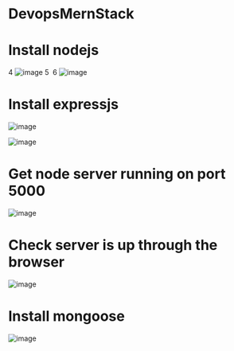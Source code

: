 # DevopsMernStack


# Install nodejs
4
![image](https://user-images.githubusercontent.com/89944781/193414355-57e9217e-2f26-4e34-8fbc-ada0a2e542fa.png)
5
​
6
![image](https://user-images.githubusercontent.com/89944781/193414576-a2a5e19e-29bc-4347-a3db-f546d4028e04.png)

# Install expressjs
![image](https://user-images.githubusercontent.com/89944781/194781868-66e23b7d-3d12-4229-90bb-1e73324d4dc4.png)

![image](https://user-images.githubusercontent.com/89944781/194781765-c1c71334-6ce0-4463-8f5d-e90375688f43.png)

# Get node server running on port 5000
![image](https://user-images.githubusercontent.com/89944781/194782012-70a1d1b5-9428-4b2f-bc04-1c01001cc9b1.png)

# Check server is up through the browser
![image](https://user-images.githubusercontent.com/89944781/194782080-21e8ceef-a257-447d-9bc0-8534a69b1ab5.png)

# Install mongoose 
![image](https://user-images.githubusercontent.com/89944781/194785030-ee69002d-de33-46c6-bef3-cbd5676f8b1a.png)

